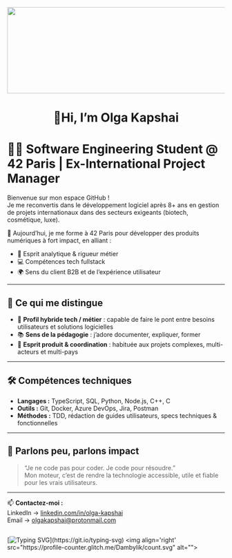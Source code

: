 <img align="center"  width="900" height="200" src="https://media2.giphy.com/media/v1.Y2lkPTc5MGI3NjExZ3N0NTY5aGpuajVyMzR4ZmVzbDNrbDNqYWNsNHExc3R1dGRhbWRkYSZlcD12MV9pbnRlcm5hbF9naWZfYnlfaWQmY3Q9Zw/gkCgDZHywXa6Y/giphy.gif" />
<br/>

<h1 align="center"> 👋<strong>Hi, I’m Olga Kapshai</strong> </h1>

# 👩‍💻 Software Engineering Student @ 42 Paris | Ex-International Project Manager

Bienvenue sur mon espace GitHub !  
Je me reconvertis dans le développement logiciel après 8+ ans en gestion de projets internationaux dans des secteurs exigeants (biotech, cosmétique, luxe).

🎯 Aujourd’hui, je me forme à 42 Paris pour développer des produits numériques à fort impact, en alliant :
- 🧠 Esprit analytique & rigueur métier
- 💻 Compétences tech fullstack
- 🌍 Sens du client B2B et de l’expérience utilisateur

---

## 🧩 Ce qui me distingue

- 🔀 **Profil hybride tech / métier** : capable de faire le pont entre besoins utilisateurs et solutions logicielles
- 📚 **Sens de la pédagogie** : j’adore documenter, expliquer, former
- 🤝 **Esprit produit & coordination** : habituée aux projets complexes, multi-acteurs et multi-pays

---

## 🛠️ Compétences techniques

- **Langages :** TypeScript, SQL, Python, Node.js, C++, C
- **Outils :** Git, Docker, Azure DevOps, Jira, Postman
- **Méthodes :** TDD, rédaction de guides utilisateurs, specs techniques & fonctionnelles

---

## 💬 Parlons peu, parlons impact

> “Je ne code pas pour coder. Je code pour résoudre.”  
> Mon moteur, c’est de rendre la technologie accessible, utile et fiable pour les vrais utilisateurs.

---

📫 **Contactez-moi :**  
LinkedIn → [linkedin.com/in/olga-kapshai](https://linkedin.com/in/olga-kapshai)  
Email → olgakapshai@protonmail.com  

##
[![Typing SVG](https://readme-typing-svg.herokuapp.com?font=Fira+Code&pause=1000&width=435&lines=Down+the+rabbit+hole...)](https://git.io/typing-svg) <img align='right' src="https://profile-counter.glitch.me/Dambylik/count.svg" alt="">


<!---
https://giphy.com/
https://readme-typing-svg.herokuapp.com/demo/
https://patorjk.com/software/taag/#p=display&f=Graffiti&t=Type%20Something%20
https://github.com/kittinan/spotify-github-profile
https://github.com/anuraghazra/github-readme-stats

<p align='center'>
<a href="https://github.com/anuraghazra/github-readme-stats">
<img src="https://github-readme-stats.vercel.app/api?username=Dambylik&show_icons=true&theme=dark&hide=issues" alt="GitHub stats" />
</a>
</p>

--->

